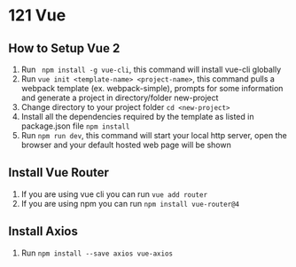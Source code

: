 # 121 Vue
## How to Setup Vue 2
1. Run ``` npm install -g vue-cli```, this command will install vue-cli globally
2. Run ```vue init <template-name> <project-name>```, this command pulls a webpack template (ex. webpack-simple), prompts for some information and generate a project in directory/folder new-project
3. Change directory to your project folder ```cd <new-project>```
4. Install all the dependencies required by the template as listed in package.json file ```npm install```
5. Run ```npm run dev```, this command will start your local http server, open the browser and your default hosted web page will be shown
## Install Vue Router
1. If you are using vue cli you can run ```vue add router```
2. If you are using npm you can run ```npm install vue-router@4```
## Install Axios
1. Run ```npm install --save axios vue-axios```
